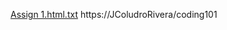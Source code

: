 [Assign 1.html.txt](https://github.com/JColudroRivera/coding101/files/6835190/Assign.1.html.txt)
https://JColudroRivera/coding101
